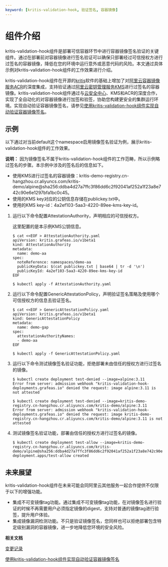```yaml
---
keyword: [kritis-validation-hook, 验证签名, 容器镜像]
---
```


# 组件介绍

kritis-validation-hook组件是部署可信容器环节中进行容器镜像签名验证的关键组件。通过在部署前对容器镜像进行签名验证可以确保只部署经过可信授权方进行过签名的容器镜像，降低在您的环境中运行意外或恶意代码的风险。本文通过具体示例对kritis-validation-hook组件的工作效果进行介绍。

kritis-validation-hook组件在开源的[kritis](https://github.com/grafeas/kritis)软件的基础上增加了对[阿里云容器镜像服务ACR](https://www.aliyun.com/product/acr)的深度集成，支持验证通过[阿里云密钥管理服务KMS](https://www.aliyun.com/product/kms)进行过签名的容器镜像。kritis-validation-hook组件通过与[云安全中心](https://www.aliyun.com/product/sas)、KMS和ACR的深度合作，实现了全自动化的对容器镜像进行加签和验签，协助您构建更安全的集群运行环境。实现自动验证容器镜像签名，请参见[使用kritis-validation-hook组件实现自动验证容器镜像签名](/cn.zh-CN/Kubernetes集群用户指南/应用管理/使用kritis-validation-hook组件实现自动验证容器镜像签名.md)。

## 示例

以下通过对当前default这个namespace启用镜像签名验证为例，展示kritis-validation-hook组件的工作效果。

**说明：** 因为镜像签名不属于kritis-validation-hook组件的工作范畴，所以示例略过签名的步骤。本示例中涉及的签名后的信息如下。

-   使用KMS进行过签名的容器镜像：kritis-demo-registry.cn-hangzhou.cr.aliyuncs.com/kritis-demo/alpine@sha256:ddba4d27a7ffc3f86dd6c2f92041af252a1f23a8e742c90e6e1297bfa1bc0c45。
-   使用的KMS key对应的公钥信息存储在publickey.txt中。
-   使用的KMS key-id：4a2ef103-5aa3-4220-89ee-kms-key-id。

1.  运行以下命令配置AttestationAuthority，声明相应的可信授权方。

    这里配置的是本示例KMS公钥信息。

    ```
    $ cat <<EOF > AttestationAuthority.yaml
    apiVersion: kritis.grafeas.io/v1beta1
    kind: AttestationAuthority
    metadata:
      name: demo-aa
    spec:
      noteReference: namespaces/demo-aa
      publicKeyData: $(cat publickey.txt | base64 | tr -d '\n')
      publicKeyId: 4a2ef103-5aa3-4220-89ee-kms-key-id
    EOF
    
    $ kubectl apply -f AttestationAuthority.yaml
    ```

2.  运行以下命令配置GenericAttestationPolicy，声明验证签名策略及使用哪个可信授权方的信息去验证签名。

    ```
    $ cat <<EOF > GenericAttestationPolicy.yaml
    apiVersion: kritis.grafeas.io/v1beta1
    kind: GenericAttestationPolicy
    metadata:
      name: demo-gap
    spec:
      attestationAuthorityNames:
      - demo-aa
    EOF
    
    $ kubectl apply -f GenericAttestationPolicy.yaml
    ```

3.  运行以下命令测试镜像签名验证功能，拒绝部署未由信任的授权方进行过签名的镜像。

    ```
    $ kubectl create deployment test-denied --image=alpine:3.11
    Error from server: admission webhook "kritis-validation-hook-deployments.grafeas.io" denied the request: image alpine:3.11 is not attested
    
    $ kubectl create deployment test-denied --image=kritis-demo-registry.cn-hangzhou.cr.aliyuncs.com/kritis-demo/alpine:3.11
    Error from server: admission webhook "kritis-validation-hook-deployments.grafeas.io" denied the request: image kritis-demo-registry.cn-hangzhou.cr.aliyuncs.com/kritis-demo/alpine:3.11 is not attested
    ```

4.  测试镜像签名验证功能，部署由信任的授权方进行过签名的镜像。

    ```
    $ kubectl create deployment test-allow --image=kritis-demo-registry.cn-hangzhou.cr.aliyuncs.com/kritis-demo/alpine@sha256:ddba4d27a7ffc3f86dd6c2f92041af252a1f23a8e742c90e6e1297bfa1bc0c45
    deployment.apps/test-allow created
    ```


## 未来展望

kritis-validation-hook组件在未来可能会同阿里云其他服务一起合作提供不仅限于以下的增强功能。

-   集成不可变镜像tag功能。通过集成不可变镜像tag功能，在对镜像签名进行验证的时候不再需要用户必须指定镜像的digest，支持对普通的镜像tag进行验签，提升用户体验。
-   集成镜像漏洞检测功能。不只是验证镜像签名，您同样也可以拒绝部署包含特定级别漏洞的容器镜像，进一步地降低您环境的安全风险。

**相关文档**  


[变更记录](/cn.zh-CN/新功能发布记录/组件变更记录/kritis-validation-hook/变更记录.md)

[使用kritis-validation-hook组件实现自动验证容器镜像签名](/cn.zh-CN/Kubernetes集群用户指南/应用管理/使用kritis-validation-hook组件实现自动验证容器镜像签名.md)

